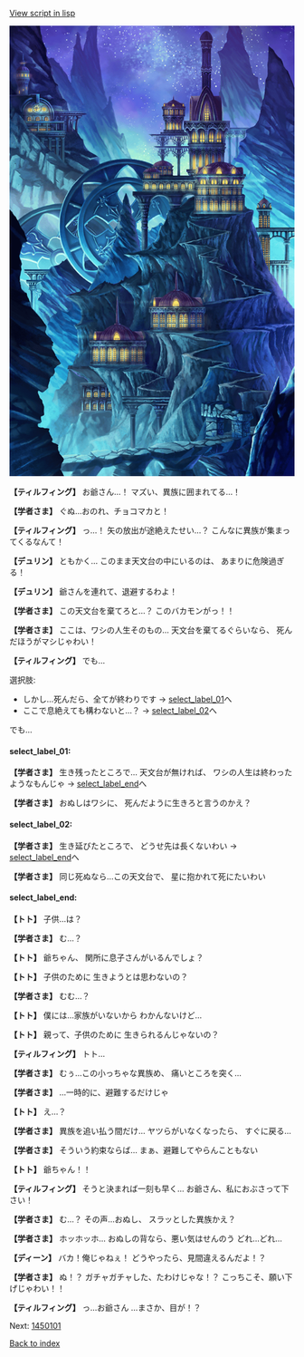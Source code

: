 [View script in lisp](../scripts/1441003.txt)

![004_observatory.png](../images/backgrounds/004_observatory.png)

**【ティルフィング】**
お爺さん…！
マズい、異族に囲まれてる…！

**【学者さま】**
ぐぬ…おのれ、チョコマカと！

**【ティルフィング】**
っ…！
矢の放出が途絶えたせい…？
こんなに異族が集まってくるなんて！

**【デュリン】**
ともかく…
このまま天文台の中にいるのは、
あまりに危険過ぎる！

**【デュリン】**
爺さんを連れて、退避するわよ！

**【学者さま】**
この天文台を棄てろと…？
このバカモンがっ！！

**【学者さま】**
ここは、ワシの人生そのもの…
天文台を棄てるぐらいなら、
死んだほうがマシじゃわい！

**【ティルフィング】**
でも…

選択肢:
- しかし…死んだら、全てが終わりです → [select_label_01](#select_label_01)へ
- ここで息絶えても構わないと…？ → [select_label_02](#select_label_02)へ

でも…

#### select_label_01:

**【学者さま】**
生き残ったところで…
天文台が無ければ、
ワシの人生は終わったようなもんじゃ
 → [select_label_end](#select_label_end)へ

**【学者さま】**
おぬしはワシに、
死んだように生きろと言うのかえ？

#### select_label_02:

**【学者さま】**
生き延びたところで、
どうせ先は長くないわい
 → [select_label_end](#select_label_end)へ

**【学者さま】**
同じ死ぬなら…この天文台で、
星に抱かれて死にたいわい

#### select_label_end:

**【トト】**
子供…は？

**【学者さま】**
む…？

**【トト】**
爺ちゃん、
関所に息子さんがいるんでしょ？

**【トト】**
子供のために
生きようとは思わないの？

**【学者さま】**
むむ…？

**【トト】**
僕には…家族がいないから
わかんないけど…

**【トト】**
親って、子供のために
生きられるんじゃないの？

**【ティルフィング】**
トト…

**【学者さま】**
むぅ…この小っちゃな異族め、
痛いところを突く…

**【学者さま】**
…一時的に、避難するだけじゃ

**【トト】**
え…？

**【学者さま】**
異族を追い払う間だけ…
ヤツらがいなくなったら、
すぐに戻る…

**【学者さま】**
そういう約束ならば…
まぁ、避難してやらんこともない

**【トト】**
爺ちゃん！！

**【ティルフィング】**
そうと決まれば一刻も早く…
お爺さん、私におぶさって下さい！

**【学者さま】**
む…？
その声…おぬし、
スラッとした異族かえ？

**【学者さま】**
ホッホッホ…
おぬしの背なら、悪い気はせんのう
どれ…どれ…

**【ディーン】**
バカ！俺じゃねぇ！
どうやったら、見間違えるんだよ！？

**【学者さま】**
ぬ！？
ガチャガチャした、たわけじゃな！？
こっちこそ、願い下げじゃわい！！

**【ティルフィング】**
っ…お爺さん
…まさか、目が！？

Next: [1450101](1450101.md)

[Back to index](index.md)
